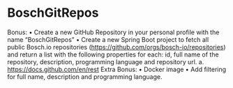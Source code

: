 # BoschGitRepos

Bonus: 
•	Create a new GitHub Repository in your personal profile with the name 
“BoschGitRepos” 
•	Create a new Spring Boot project to fetch all public Bosch.io repositories (https://github.com/orgs/bosch-io/repositories) and return a list with the following properties for each: id, full name of the repository, description, programming language and repository url. 
a. https://docs.github.com/en/rest Extra Bonus: 
•	Docker image 
•	Add filtering for full name, description and programming language. 
